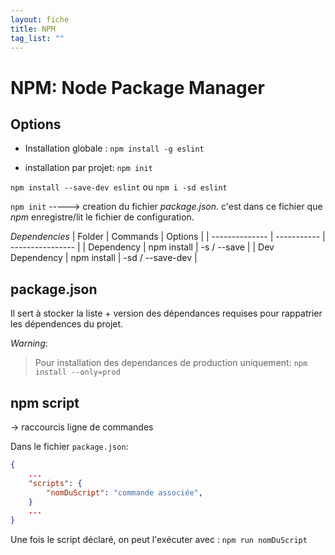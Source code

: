 ```yaml
---
layout: fiche
title: NPM
tag_list: ""
---
```


# NPM: Node Package Manager

## Options
- Installation globale :  ``npm install -g eslint``

- installation par projet:
``npm init``

``npm install --save-dev eslint``
ou
``npm i -sd eslint``

``npm init`` -----> creation du fichier *package.json*. c'est dans ce fichier que *npm* enregistre/lit  le fichier de configuration.

*Dependencies*
| Folder         | Commands    | Options          |
| -------------- | ----------- | ---------------- |
| Dependency     | npm install | -s  / --save     |
| Dev Dependency | npm install | -sd / --save-dev |

## package.json
Il sert à stocker la liste + version des dépendances requises pour rappatrier les dépendences du projet.

*Warning*:
> Pour installation des dependances de production uniquement: ``npm install --only=prod``

## npm script
-> raccourcis ligne de commandes

Dans le fichier ``package.json``:
```json
{
    ...
    "scripts": {
        "nomDuScript": "commande associée",
    }
    ...
}
```

Une fois le script déclaré, on peut l'exécuter avec :
``npm run nomDuScript``